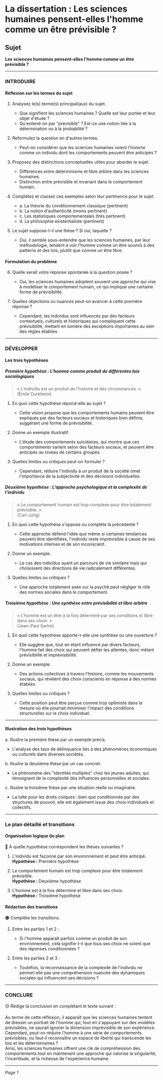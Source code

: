 # La dissertation : Les sciences humaines pensent-elles l'homme comme un être prévisible ?

## Sujet
**Les sciences humaines pensent-elles l'homme comme un être prévisible ?**

---

### INTRODUIRE

#### Réflexion sur les termes du sujet

1. Analysez le(s) terme(s) principal(aux) du sujet.
   - Que signifient les sciences humaines ? Quelle est leur portée et leur objet d'étude ?
   - Qu'entend-on par "prévisible" ? Est-ce une notion liée à la détermination ou à la probabilité ?
  
2. Reformulez la question en d'autres termes.
   - Peut-on considérer que les sciences humaines voient l'homme comme un individu dont les comportements peuvent être anticipés ?

3. Proposez des distinctions conceptuelles utiles pour aborder le sujet.
   - Différences entre déterminisme et libre arbitre dans les sciences humaines.
   - Distinction entre prévisible et invariant dans le comportement humain.

4. Complétez et classez ces exemples selon leur pertinence pour le sujet.
   - a. La théorie du conditionnement classique (pertinent) 
   - b. La notion d'authenticité (moins pertinent)
   - c. Les statistiques comportementales (très pertinent)
   - d. La philosophie existentialiste (pertinent)

5. Le sujet suppose-t-il une thèse ? Si oui, laquelle ?
   - Oui, il semble sous-entendre que les sciences humaines, par leur méthodologie, tendent à voir l'homme comme un être soumis à des patterns et des lois, plutôt que comme un être libre.

#### Formulation du problème

6. Quelle serait votre réponse spontanée à la question posée ?
   - Oui, les sciences humaines adoptent souvent une approche qui vise à modéliser le comportement humain, ce qui implique une certaine forme de prévisibilité.

7. Quelles objections ou nuances peut-on avancer à cette première réponse ?
   - Cependant, les individus sont influencés par des facteurs contextuels, culturels et historiques qui compliquent cette prévisibilité, mettant en lumière des exceptions importantes au sein des règles établies.

---

### DÉVELOPPER

#### Les trois hypothèses

##### Première hypothèse : L'homme comme produit de différentes lois sociologiques

> « L’individu est un produit de l’histoire et des circonstances. »  
> (Émile Durkheim)

1. En quoi cette hypothèse répond-elle au sujet ?
   - Cette vision propose que les comportements humains peuvent être expliqués par des facteurs sociaux et historiques bien définis, suggérant une forme de prévisibilité.

2. Donne un exemple illustratif.
   - L'étude des comportements suicidaires, qui montre que ces comportements varient selon des facteurs sociaux, et peuvent être anticipés au niveau de certains groupes.

3. Quelles limites ou critiques peut-on formuler ?
   - Cependant, réduire l'individu à un produit de la société omet l'importance de la subjectivité et des décisions individuelles.

##### Deuxième hypothèse : L'approche psychologique et la complexité de l'individu

> « Le comportement humain est trop complexe pour être totalement prévisible. »  
> (Carl Jung)

1. En quoi cette hypothèse s'oppose ou complète la précédente ?
   - Cette approche défend l'idée que même si certaines tendances peuvent être identifiées, l'individu reste imprévisible à cause de ses motivations internes et de son inconscient.

2. Donne un exemple.
   - Le cas des individus ayant un parcours de vie similaire mais qui choisissent des directions de vie radicalement différentes.

3. Quelles limites ou critiques ?
   - Une approche totalement axée sur la psyché peut négliger le rôle des normes sociales dans le comportement.

##### Troisième hypothèse : Une synthèse entre prévisibilité et libre arbitre

> « L'homme est un être à la fois déterminé par ses conditions et libre dans ses choix. »  
> (Jean-Paul Sartre)

1. En quoi cette hypothèse apporte-t-elle une synthèse ou une ouverture ?
   - Elle suggère que, tout en étant influencé par divers facteurs, l'homme fait des choix qui peuvent défier les attentes, donc mêlant prévisibilité et imprévisibilité.

2. Donne un exemple.
   - Des actions collectives à travers l'histoire, comme les mouvements sociaux, qui révèlent des choix conscients en réponse à des normes établies.

3. Quelles limites ou critiques ?
   - Cette position peut être perçue comme trop optimiste dans la mesure où elle pourrait minimiser l'impact des conditions structurelles sur le choix individuel.

---

#### Illustration des trois hypothèses

a. Illustre la première thèse par un exemple précis.
   - L'analyse des taux de délinquance liés à des phénomènes économiques ou culturels dans diverses sociétés.

b. Illustre la deuxième thèse par un cas concret.
   - Le phénomène des "identités multiples" chez les jeunes adultes, qui témoignent de la complexité des influences personnelles et sociales.

c. Illustre la troisième thèse par une situation réelle ou imaginaire.
   - La lutte pour les droits civiques : bien que conditionnée par des structures de pouvoir, elle est également issue des choix individuels et collectifs.

---

### Le plan détaillé et transitions

#### Organisation logique du plan

🔴 À quelle hypothèse correspondent les thèses suivantes ?

1. L'individu est façonné par son environnement et peut être anticipé.  
   **Hypothèse :** Première hypothèse

2. Le comportement humain est trop complexe pour être totalement prévisible.  
   **Hypothèse :** Deuxième hypothèse

3. L'homme est à la fois déterminé et libre dans ses choix.  
   **Hypothèse :** Troisième hypothèse

#### Rédaction des transitions

🟠 Complète les transitions.

1. Entre les parties 1 et 2 :  
   - Si l'homme apparaît parfois comme un produit de son environnement, cela signifie-t-il que tous ses choix ne soient que des réponses conditionnées ?

2. Entre les parties 2 et 3 :  
   - Toutefois, la reconnaissance de la complexité de l'individu ne permet-elle pas une compréhension nuancée des dynamiques sociales qui influencent ses décisions ?

---

### CONCLURE

🟡 Rédige la conclusion en complétant le texte suivant :

Au terme de cette réflexion, il apparaît que les sciences humaines tentent de dresser un portrait de l'homme qui, tout en s'appuyant sur des modèles prévisibles, ne saurait ignorer la dimension imprévisible de son expérience.  
Cependant, peut-on réduire l'homme à une série de comportements prévisibles, ou faut-il reconnaître un espace de liberté qui transcende les lois et les déterminismes ?  
Ainsi, les sciences humaines offrent une clé de compréhension des comportements tout en maintenant une approche qui valorise la singularité, l'incertitude, et la richesse de l'expérience humaine.

--- 

*Page 1*